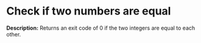 # Check if two numbers are equal

**Description:** Returns an exit code of 0 if the two integers are equal to each other.

